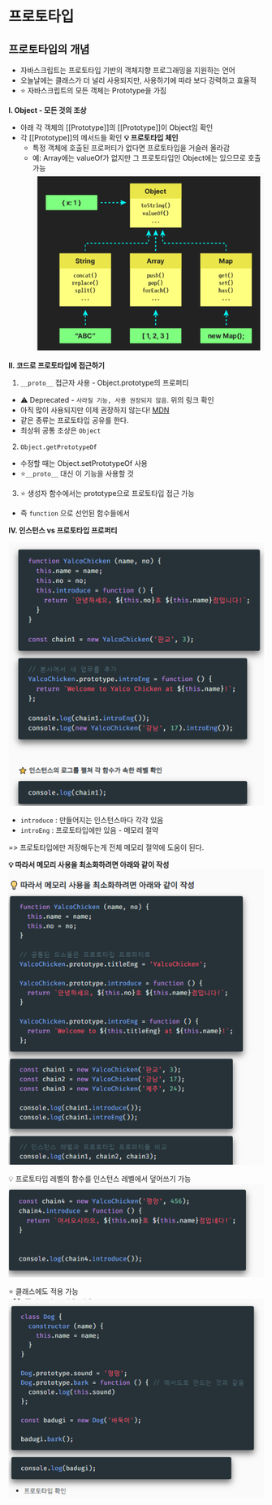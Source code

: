 # 프로토타입

## 프로토타입의 개념
- 자바스크립트는 프로토타입 기반의 객체지향 프로그래밍을 지원하는 언어
- 오늘날에는 클래스가 더 널리 사용되지만, 사용하기에 따라 보다 강력하고 효율적
- ⭐ 자바스크립트의 모든 객체는 Prototype을 가짐

**I. Object - 모든 것의 조상**
  - 아래 각 객체의 [[Prototype]]의 [[Prototype]]이 Object임 확인
  - 각 [[Prototype]]의 메서드들 확인
  **💡 프로토타입 체인**
    - 특정 객체에 호출된 프로퍼티가 없다면 프로토타입을 거슬러 올라감
    - 예: Array에는 valueOf가 없지만 그 프로토타입인 Object에는 있으므로 호출 가능
![alt text](image.png)

**II. 코드로 프로토타입에 접근하기**
1. `__proto__` 접근자 사용 - Object.prototype의 프로퍼티
  - ⚠️ Deprecated - `사라질 기능, 사용 권장되지 않음`. 위의 링크 확인
  - 아직 많이 사용되지만 이제 권장하지 않는다!
  [MDN](https://developer.mozilla.org/ko/docs/Web/JavaScript/Reference/Global_Objects/Object/proto)
  - 같은 종류는 프로토타입 공유를 한다. 
  - 최상위 공통 조상은 `Object`

2. `Object.getPrototypeOf` 
  - 수정할 때는 Object.setPrototypeOf 사용
  - ⭐`__proto__` 대신 이 기능을 사용할 것

3. ⭐ 생성자 함수에서는 prototype으로 프로토타입 접근 가능
  - 즉 `function` 으로 선언된 함수들에서 


**IV. 인스턴스 vs 프로토타입 프로퍼티**

![alt text](image-1.png)
- `introduce` : 만들어지는 인스턴스마다 각각 있음
- `introEng` : 프로토타입에만 있음 - 메모리 절약

=> 프로토타입에만 저장해두는게 전체 메모리 절약에 도움이 된다. 

**💡 따라서 메모리 사용을 최소화하려면 아래와 같이 작성**
![alt text](image-2.png)

💡 프로토타입 레벨의 함수를 인스턴스 레벨에서 덮어쓰기 가능
![alt text](image-3.png)

⭐ 클래스에도 적용 가능
![alt text](image-4.png)
